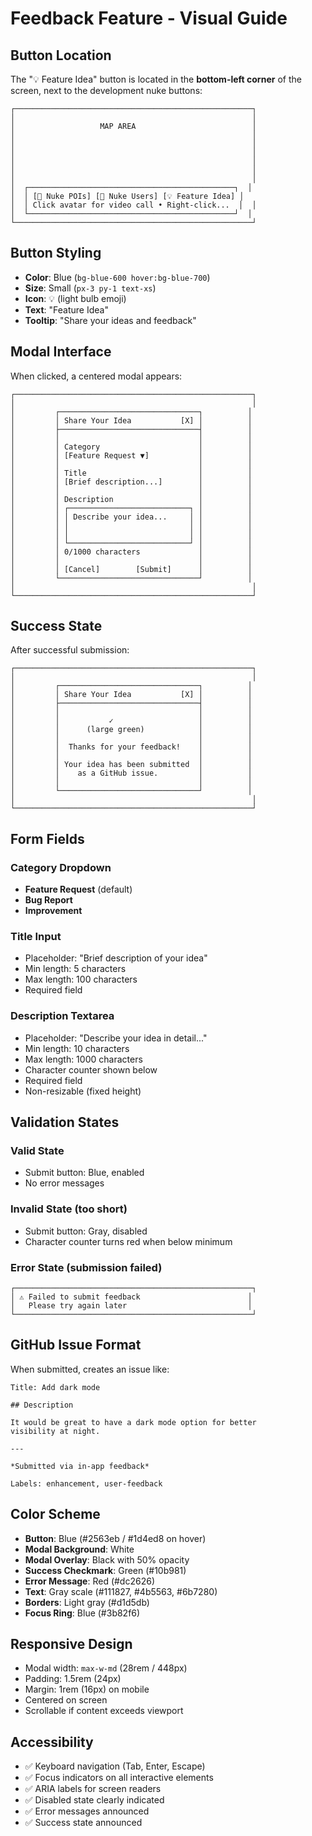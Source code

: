 # Feedback Feature - Visual Guide

## Button Location

The "💡 Feature Idea" button is located in the **bottom-left corner** of the screen, next to the development nuke buttons:

```
┌─────────────────────────────────────────────────────┐
│                                                     │
│                   MAP AREA                          │
│                                                     │
│                                                     │
│                                                     │
│                                                     │
│                                                     │
│                                                     │
│  ┌──────────────────────────────────────────────┐  │
│  │ [🧹 Nuke POIs] [👥 Nuke Users] [💡 Feature Idea] │
│  │ Click avatar for video call • Right-click...  │  │
│  └──────────────────────────────────────────────┘  │
└─────────────────────────────────────────────────────┘
```

## Button Styling

- **Color**: Blue (`bg-blue-600 hover:bg-blue-700`)
- **Size**: Small (`px-3 py-1 text-xs`)
- **Icon**: 💡 (light bulb emoji)
- **Text**: "Feature Idea"
- **Tooltip**: "Share your ideas and feedback"

## Modal Interface

When clicked, a centered modal appears:

```
┌─────────────────────────────────────────────────────┐
│                                                     │
│         ┌───────────────────────────────┐          │
│         │ Share Your Idea           [X] │          │
│         ├───────────────────────────────┤          │
│         │                               │          │
│         │ Category                      │          │
│         │ [Feature Request ▼]           │          │
│         │                               │          │
│         │ Title                         │          │
│         │ [Brief description...]        │          │
│         │                               │          │
│         │ Description                   │          │
│         │ ┌───────────────────────────┐ │          │
│         │ │ Describe your idea...     │ │          │
│         │ │                           │ │          │
│         │ │                           │ │          │
│         │ └───────────────────────────┘ │          │
│         │ 0/1000 characters             │          │
│         │                               │          │
│         │ [Cancel]        [Submit]      │          │
│         └───────────────────────────────┘          │
│                                                     │
└─────────────────────────────────────────────────────┘
```

## Success State

After successful submission:

```
┌─────────────────────────────────────────────────────┐
│                                                     │
│         ┌───────────────────────────────┐          │
│         │ Share Your Idea           [X] │          │
│         ├───────────────────────────────┤          │
│         │                               │          │
│         │           ✓                   │          │
│         │      (large green)            │          │
│         │                               │          │
│         │  Thanks for your feedback!    │          │
│         │                               │          │
│         │ Your idea has been submitted  │          │
│         │    as a GitHub issue.         │          │
│         │                               │          │
│         └───────────────────────────────┘          │
│                                                     │
└─────────────────────────────────────────────────────┘
```

## Form Fields

### Category Dropdown
- **Feature Request** (default)
- **Bug Report**
- **Improvement**

### Title Input
- Placeholder: "Brief description of your idea"
- Min length: 5 characters
- Max length: 100 characters
- Required field

### Description Textarea
- Placeholder: "Describe your idea in detail..."
- Min length: 10 characters
- Max length: 1000 characters
- Character counter shown below
- Required field
- Non-resizable (fixed height)

## Validation States

### Valid State
- Submit button: Blue, enabled
- No error messages

### Invalid State (too short)
- Submit button: Gray, disabled
- Character counter turns red when below minimum

### Error State (submission failed)
```
┌─────────────────────────────────────────────────────┐
│ ⚠ Failed to submit feedback                        │
│   Please try again later                           │
└─────────────────────────────────────────────────────┘
```

## GitHub Issue Format

When submitted, creates an issue like:

```
Title: Add dark mode

## Description

It would be great to have a dark mode option for better 
visibility at night.

---

*Submitted via in-app feedback*

Labels: enhancement, user-feedback
```

## Color Scheme

- **Button**: Blue (#2563eb / #1d4ed8 on hover)
- **Modal Background**: White
- **Modal Overlay**: Black with 50% opacity
- **Success Checkmark**: Green (#10b981)
- **Error Message**: Red (#dc2626)
- **Text**: Gray scale (#111827, #4b5563, #6b7280)
- **Borders**: Light gray (#d1d5db)
- **Focus Ring**: Blue (#3b82f6)

## Responsive Design

- Modal width: `max-w-md` (28rem / 448px)
- Padding: 1.5rem (24px)
- Margin: 1rem (16px) on mobile
- Centered on screen
- Scrollable if content exceeds viewport

## Accessibility

- ✅ Keyboard navigation (Tab, Enter, Escape)
- ✅ Focus indicators on all interactive elements
- ✅ ARIA labels for screen readers
- ✅ Disabled state clearly indicated
- ✅ Error messages announced
- ✅ Success state announced
